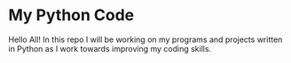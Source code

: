 # My Python Code

Hello All! In this repo I will be working on
my programs and projects written in Python
as I work towards improving my coding skills.
